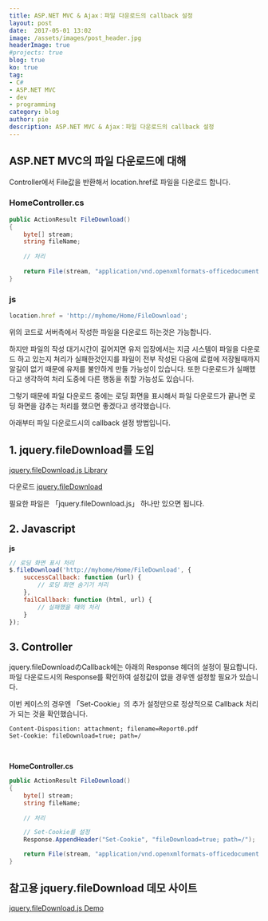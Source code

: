 ```yaml
---
title: ASP.NET MVC & Ajax：파일 다운로드의 callback 설정
layout: post
date:  2017-05-01 13:02
image: /assets/images/post_header.jpg
headerImage: true
#projects: true
blog: true
ko: true
tag:
- C#
- ASP.NET MVC
- dev
- programming
category: blog
author: pie
description: ASP.NET MVC & Ajax：파일 다운로드의 callback 설정
---
```

## ASP.NET MVC의 파일 다운로드에 대해

Controller에서 File값을 반환해서 location.href로 파일을 다운로드 합니다.

### HomeController.cs
```cs
public ActionResult FileDownload()
{
	byte[] stream;
	string fileName;
	
	// 처리
	
	return File(stream, "application/vnd.openxmlformats-officedocument.spreadsheetml.sheet", fileName);
}
```

### js

```javascript
location.href = 'http://myhome/Home/FileDownload';
```

위의 코드로 서버측에서 작성한 파일을 다운로드 하는것은 가능합니다.


하지만 파일의 작성 대기시간이 길어지면 유저 입장에서는 지금 시스템이 파일을 다운로드 하고 있는지 처리가 실패한것인지를 파일이 전부 작성된 다음에 로컬에 저장될때까지 알길이 없기 때문에 유저를 불안하게 만들 가능성이 있습니다. 또한 다운로드가 실패했다고 생각하여 처리 도중에 다른 행동을 취할 가능성도 있습니다.

그렇기 때문에 파일 다운로드 중에는 로딩 화면을 표시해서 파일 다운로드가 끝나면 로딩 화면을 감추는 처리를 했으면 좋겠다고 생각했습니다.


아래부터 파일 다운로드시의 callback 설정 방법입니다.


## 1. jquery.fileDownload를 도입

[jquery.fileDownload.js Library](http://johnculviner.com/jquery-file-download-plugin-for-ajax-like-feature-rich-file-downloads/)

다운로드 
[jquery.fileDownload](https://github.com/johnculviner/jquery.fileDownload/tree/master/src/Scripts)


필요한 파일은 「jquery.fileDownload.js」 하나만 있으면 됩니다.

## 2. Javascript


**js**
```javascript
// 로딩 화면 표시 처리
$.fileDownload('http://myhome/Home/FileDownload', {
	successCallback: function (url) {
		// 로딩 화면 숨기기 처리
	},
	failCallback: function (html, url) {
		// 실패했을 때의 처리
	}
});
```
## 3. Controller

jquery.fileDownloadのCallback에는 아래의 Response 헤더의 설정이 필요합니다. 파일 다운로드시의 Response를 확인하여 설정값이 없을 경우엔 설정할 필요가 있습니다.


이번 케이스의 경우엔 「Set-Cookie」의 추가 설정만으로 정상적으로 Callback 처리가 되는 것을 확인했습니다.

```code
Content-Disposition: attachment; filename=Report0.pdf
Set-Cookie: fileDownload=true; path=/
```
<br>

**HomeController.cs**

```cs
public ActionResult FileDownload()
{
	byte[] stream;
	string fileName;
	
	// 처리

	// Set-Cookie를 설정
	Response.AppendHeader("Set-Cookie", "fileDownload=true; path=/");

	return File(stream, "application/vnd.openxmlformats-officedocument.spreadsheetml.sheet", fileName);
}
```


## 참고용 jquery.fileDownload 데모 사이트

[jquery.fileDownload.js Demo](https://jqueryfiledownload.apphb.com/)



